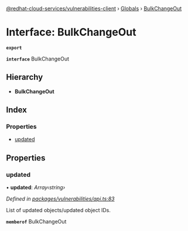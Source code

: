 [@redhat-cloud-services/vulnerabilities-client](../README.md) › [Globals](../globals.md) › [BulkChangeOut](bulkchangeout.md)

# Interface: BulkChangeOut

**`export`** 

**`interface`** BulkChangeOut

## Hierarchy

* **BulkChangeOut**

## Index

### Properties

* [updated](bulkchangeout.md#updated)

## Properties

###  updated

• **updated**: *Array‹string›*

*Defined in [packages/vulnerabilities/api.ts:83](https://github.com/Hyperkid123/javascript-clients/blob/master/packages/vulnerabilities/api.ts#L83)*

List of updated objects/updated object IDs.

**`memberof`** BulkChangeOut
